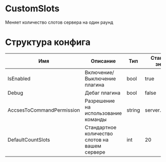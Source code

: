 # CustomSlots
Меняет количество слотов сервера на один раунд
# Структура конфига
| Имя | Описание | Тип | Стандартное значение
|----------|----------|----------|----------|
| IsEnabled | Включение/Выключение плагина | bool | true |
| Debug | Дебаг плагина | bool | false |
| AccsesToCommandPermission | Разрешение на использование команды | string | server.changeslots |
| DefaultCountSlots | Стандартное количество слотов на вашем сервере | int | 20 |
